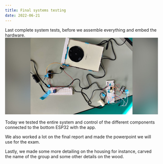 ```yaml
---
title: Final systems testing
date: 2022-06-21
---
```

Last complete system tests, before we assemble everything and embed the hardware.
![](./cover.jpg)

Today we tested the entire system and control of the different components connected to the bottom ESP32 with the app.

We also worked a lot on the final report and made the powerpoint we will use for the exam.

Lastly, we made some more detailing on the housing for instance, carved the name of the group and some other details on the wood.